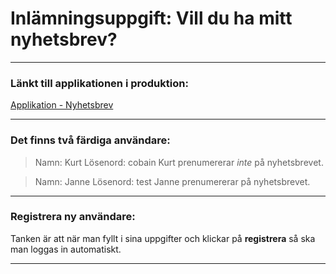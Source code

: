 # Inlämningsuppgift: Vill du ha mitt nyhetsbrev?

---

### Länkt till applikationen i produktion:

[Applikation - Nyhetsbrev](https://emiliejarvman.github.io/login-frontend/)

---

### Det finns två färdiga användare:

> Namn: Kurt
> Lösenord: cobain
> Kurt prenumererar _inte_ på nyhetsbrevet.

> Namn: Janne
> Lösenord: test
> Janne prenumererar på nyhetsbrevet.

---

### Registrera ny användare:

Tanken är att när man fyllt i sina uppgifter och klickar på **registrera** så ska man loggas in automatiskt.

---
